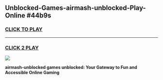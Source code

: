 
## Unblocked-Games-airmash-unblocked-Play-Online #44b9s
<h3>
<a href="https://news.freeplayer.one?title=airmash-unblocked&ref=3">CLICK TO PLAY</a></h3>
<hr>

<h3>
<a href="https://news.freeplayer.one?title=airmash-unblocked&ref=3">CLICK 2 PLAY</a>
  
</h3>

<a href="https://news.freeplayer.one?title=airmash-unblocked&ref=3"><img src="https://clearcache.store/games.png"></a>


**airmash-unblocked games unblocked: Your Gateway to Fun and Accessible Online Gaming**
